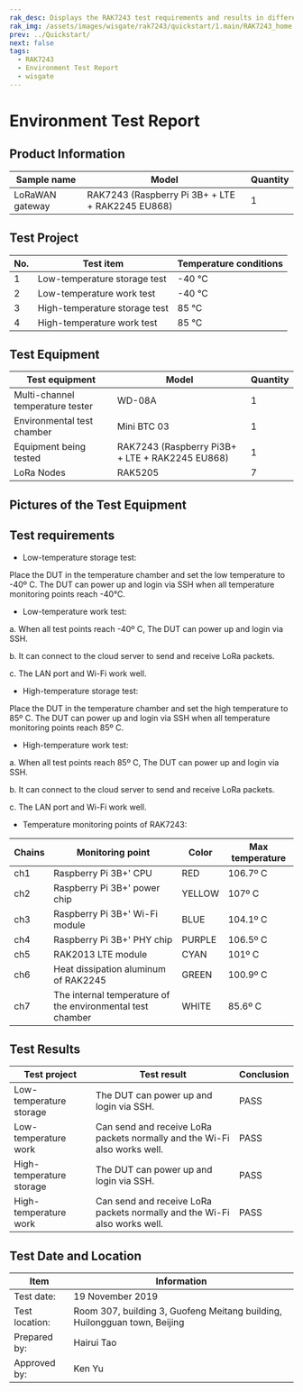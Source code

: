 ```yaml
---
rak_desc: Displays the RAK7243 test requirements and results in different temperature work and storage scenarios. This ensures that your LoRaWAN Gateway can operate efficiently in various conditions.
rak_img: /assets/images/wisgate/rak7243/quickstart/1.main/RAK7243_home.png
prev: ../Quickstart/
next: false
tags:
  - RAK7243
  - Environment Test Report
  - wisgate
---
```


# Environment Test Report

## Product Information

| Sample name     | Model                                            | Quantity |
| --------------- | ------------------------------------------------ | -------- |
| LoRaWAN gateway | RAK7243 (Raspberry Pi 3B+ + LTE + RAK2245 EU868) | 1        |

## Test Project

| No. | Test item                     | Temperature conditions |
| --- | ----------------------------- | ---------------------- |
| 1   | Low-temperature storage test  | -40 ℃                  |
| 2   | Low-temperature work test     | -40 ℃                  |
| 3   | High-temperature storage test | 85 ℃                   |
| 4   | High-temperature work test    | 85 ℃                   |

## Test Equipment

| Test equipment                   | Model                                           | Quantity |
| -------------------------------- | ----------------------------------------------- | -------- |
| Multi-channel temperature tester | WD-08A                                          | 1        |
| Environmental test chamber       | Mini BTC 03                                     | 1        |
| Equipment being tested           | RAK7243 (Raspberry Pi3B+ + LTE + RAK2245 EU868) | 1        |
| LoRa Nodes                       | RAK5205                                         | 7        |

## Pictures of the Test Equipment

<rk-img
  src="/assets/images/wisgate/rak7243/testing-report/1.tester.png"
  width="50%"
  caption="Multi-channel temperature tester"
/>

<rk-img
  src="/assets/images/wisgate/rak7243/testing-report/2.png"
  width="50%"
  caption="RAK7243"
/>

<rk-img
  src="/assets/images/wisgate/rak7243/testing-report/3.test_chamber.png"
  width="50%"
  caption="Environmental test chamber"
/>

<rk-img
  src="/assets/images/wisgate/rak7243/testing-report/4.lora-nodes.png"
  width="50%"
  caption="LoRa nodes"
/>

## Test requirements

- Low-temperature storage test:

Place the DUT in the temperature chamber and set the low temperature to -40º C. The DUT can power up and login via SSH when all temperature monitoring points reach -40℃.

- Low-temperature work test:

a. When all test points reach -40º C, The DUT can power up and login via SSH.

b. It can connect to the cloud server to send and receive LoRa packets.

c. The LAN port and Wi-Fi work well.

- High-temperature storage test:

Place the DUT in the temperature chamber and set the high temperature to 85º C. The DUT can power up and login via SSH when all temperature monitoring points reach 85º C.

- High-temperature work test:

a. When all test points reach 85º C, The DUT can power up and login via SSH.

b. It can connect to the cloud server to send and receive LoRa packets.

c. The LAN port and Wi-Fi work well.

- Temperature monitoring points of RAK7243:

| Chains | Monitoring point                                           | Color  | Max temperature |
| ------ | ---------------------------------------------------------- | ------ | --------------- |
| ch1    | Raspberry Pi 3B+' CPU                                      | RED    | 106.7º C        |
| ch2    | Raspberry Pi 3B+' power chip                               | YELLOW | 107º C          |
| ch3    | Raspberry Pi 3B+' Wi-Fi module                             | BLUE   | 104.1º C        |
| ch4    | Raspberry Pi 3B+' PHY chip                                 | PURPLE | 106.5º C        |
| ch5    | RAK2013 LTE module                                         | CYAN   | 101º C          |
| ch6    | Heat dissipation aluminum of RAK2245                       | GREEN  | 100.9º C        |
| ch7    | The internal temperature of the environmental test chamber | WHITE  | 85.6º C         |

<rk-img
  src="/assets/images/wisgate/rak7243/testing-report/5.png"
  width="75%"
  caption="Temperature monitoring points"
/>

## Test Results

| Test project             | Test result                                                               | Conclusion |
| ------------------------ | ------------------------------------------------------------------------- | ---------- |
| Low-temperature storage  | The DUT can power up and login via SSH.                                   | PASS       |
| Low-temperature work     | Can send and receive LoRa packets normally and the Wi-Fi also works well. | PASS       |
| High-temperature storage | The DUT can power up and login via SSH.                                   | PASS       |
| High-temperature work    | Can send and receive LoRa packets normally and the Wi-Fi also works well. | PASS       |

<rk-img
  src="/assets/images/wisgate/rak7243/testing-report/6.png"
  width="75%"
  caption="Send and receive LoRa packets at -40º C"
/>

<rk-img
  src="/assets/images/wisgate/rak7243/testing-report/7.lora-packets.png"
  width="75%"
  caption="Send and receive packets at 85º C"
/>

<rk-img
  src="/assets/images/wisgate/rak7243/testing-report/8.wifi.png"
  width="75%"
  caption="Wi-Fi works well at -40º C"
/>

<rk-img
  src="/assets/images/wisgate/rak7243/testing-report/9.wifi.png"
  width="75%"
  caption="Wi-Fi works well at 85º C"
/>

## Test Date and Location

| Item           | Information                                                               |
| -------------- | ------------------------------------------------------------------------- |
| Test date:     | 19 November 2019                                                          |
| Test location: | Room 307, building 3, Guofeng Meitang building, Huilongguan town, Beijing |
| Prepared by:   | Hairui Tao                                                                |
| Approved by:   | Ken Yu                                                                    |
